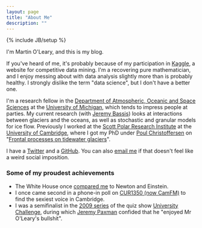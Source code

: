 ```yaml
---
layout: page
title: "About Me"
description: ""
---
```

{% include JB/setup %}

I'm Martin O'Leary, and this is my blog.

If you've heard of me, it's probably because of my participation in [Kaggle][kaggle], a website for competitive data mining. I'm a recovering pure mathematician, and I enjoy messing about with data analysis slightly more than is probably healthy. I strongly dislike the term "data science", but I don't have a better one.

I'm a research fellow in the [Department of Atmospheric, Oceanic and Space Sciences][aoss] at the [University of Michigan][umich], which tends to impress people at parties. My current research (with [Jeremy Bassis][jeremy]) looks at interactions between glaciers and the oceans, as well as stochastic and granular models for ice flow. Previously I worked at the [Scott Polar Research Institute][spri] at the [University of Cambridge][cam], where I got my PhD under [Poul Christoffersen][poul] on "[Frontal processes on tidewater glaciers][thesis]".

I have a [Twitter][twitter] and a [GitHub][github]. You can also [email me][email] if that doesn't feel like a weird social imposition.

### Some of my proudest achievements

 *  The White House once [compared me][whitehouse] to Newton and Einstein.
 *  I once came second in a phone-in poll on [CUR1350 (now CamFM)][camfm] to find the sexiest voice in Cambridge.
 *  I was a semifinalist in the [2009 series][uc09] of the quiz show [University Challenge][uc], during which [Jeremy Paxman][jp] confided that he "enjoyed Mr O'Leary's bullshit".

[kaggle]: http://www.kaggle.com/
[whitehouse]: http://www.whitehouse.gov/blog/2011/06/27/competition-shines-light-dark-matter
[camfm]: http://www.camfm.co.uk/
[uc09]: http://en.wikipedia.org/wiki/University_Challenge_2008–09
[uc]: http://www.bbc.co.uk/programmes/b006t6l0
[jp]: http://en.wikipedia.org/wiki/Jeremy_Paxman
[aoss]: http://aoss.engin.umich.edu/
[umich]: http://www.umich.edu/
[spri]: http://www.spri.cam.ac.uk/
[cam]: http://www.cam.ac.uk/
[jeremy]: http://aoss-research.engin.umich.edu/faculty/bassis/
[poul]: http://www.spri.cam.ac.uk/people/christoffersen/
[thesis]: http://www.srcf.ucam.org/~mewo2/phdthesis.pdf
[twitter]: https://twitter.com/#!/mewo2
[github]: https://github.com/mewo2
[email]: mailto:m.e.w.oleary@gmail.com
